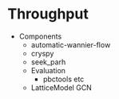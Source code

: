 # Throughput
- Components
  - automatic-wannier-flow
  - cryspy
  - seek_parh
  - Evaluation
    - pbctools etc
  - LatticeModel GCN

